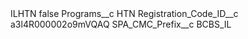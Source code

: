 <?xml version="1.0" encoding="UTF-8"?>
<CustomMetadata xmlns="http://soap.sforce.com/2006/04/metadata" xmlns:xsi="http://www.w3.org/2001/XMLSchema-instance" xmlns:xsd="http://www.w3.org/2001/XMLSchema">
    <label>ILHTN</label>
    <protected>false</protected>
    <values>
        <field>Programs__c</field>
        <value xsi:type="xsd:string">HTN</value>
    </values>
    <values>
        <field>Registration_Code_ID__c</field>
        <value xsi:type="xsd:string">a3l4R000002o9mVQAQ</value>
    </values>
    <values>
        <field>SPA_CMC_Prefix__c</field>
        <value xsi:type="xsd:string">BCBS_IL</value>
    </values>
</CustomMetadata>
